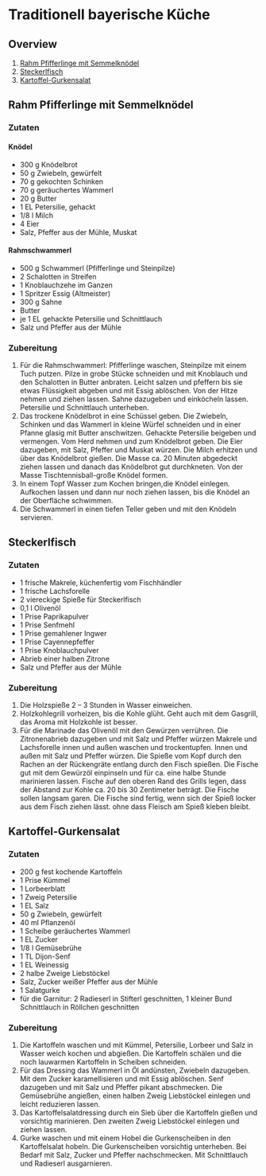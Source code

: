 # Traditionell bayerische Küche
## Overview
1. [Rahm Pfifferlinge mit Semmelknödel](https://github.com/hubkraft/recipes/blob/main/bayerisch.md#rahm-pfifferlinge-mit-semmelkn%C3%B6del)
2. [Steckerlfisch](https://github.com/hubkraft/recipes/blob/main/bayerisch.md#steckerlfisch-1-frische-makrele-k%C3%BCchenfertig-vom-fischh%C3%A4ndler)
3. [Kartoffel-Gurkensalat](https://github.com/hubkraft/recipes/blob/main/bayerisch.md#kartoffel-gurkensalat-200-g-fest-kochende-kartoffeln)

## Rahm Pfifferlinge mit Semmelknödel
### Zutaten
#### Knödel
* 300 g Knödelbrot
* 50 g Zwiebeln, gewürfelt
* 70 g gekochten Schinken
* 70 g geräuchertes Wammerl
* 20 g Butter
* 1 EL Petersilie, gehackt
* 1/8 l Milch
* 4 Eier
* Salz, Pfeffer aus der Mühle, Muskat

#### Rahmschwammerl
* 500 g Schwammerl (Pfifferlinge und Steinpilze) 
* 2 Schalotten in Streifen
* 1 Knoblauchzehe im Ganzen
* 1 Spritzer Essig (Altmeister) 
* 300 g Sahne
* Butter
* je 1 EL gehackte Petersilie und Schnittlauch
* Salz und Pfeffer aus der Mühle

### Zubereitung
1. Für die Rahmschwammerl: Pfifferlinge waschen, Steinpilze mit einem Tuch putzen. Pilze in grobe Stücke schneiden und mit Knoblauch und den Schalotten in Butter anbraten. Leicht salzen und pfeffern bis sie etwas Flüssigkeit abgeben und mit Essig ablöschen. Von der Hitze nehmen und ziehen lassen. Sahne dazugeben und einköcheln lassen. Petersilie und Schnittlauch unterheben. 
2. Das trockene Knödelbrot in eine Schüssel geben. Die Zwiebeln, Schinken und das Wammerl in kleine Würfel schneiden und in einer Pfanne glasig mit Butter anschwitzen. Gehackte Petersilie beigeben und vermengen. Vom Herd nehmen und zum Knödelbrot geben. Die Eier dazugeben, mit Salz, Pfeffer und Muskat würzen. Die Milch erhitzen und über das Knödelbrot gießen. Die Masse ca. 20 Minuten abgedeckt ziehen lassen und danach das Knödelbrot gut durchkneten. Von der Masse Tischtennisball-große Knödel formen. 
3. In einem Topf Wasser zum Kochen bringen,die Knödel einlegen. Aufkochen lassen und dann nur noch ziehen lassen, bis die Knödel an der Oberfläche schwimmen. 
4. Die Schwammerl in einen tiefen Teller geben und mit den Knödeln servieren. 

## Steckerlfisch
### Zutaten
* 1 frische Makrele, küchenfertig vom Fischhändler
* 1 frische Lachsforelle
* 2 viereckige Spieße für Steckerlfisch
* 0,1 l Olivenöl
* 1 Prise Paprikapulver
* 1 Prise Senfmehl
* 1 Prise gemahlener Ingwer
* 1 Prise Cayennepfeffer
* 1 Prise Knoblauchpulver
* Abrieb einer halben Zitrone
* Salz und Pfeffer aus der Mühle

### Zubereitung
1. Die Holzspieße 2 – 3 Stunden in Wasser einweichen. 
2. Holzkohlegrill vorheizen, bis die Kohle glüht. Geht auch mit dem Gasgrill, das Aroma mit Holzkohle ist besser. 
3. Für die Marinade das Olivenöl mit den Gewürzen verrühren. Die Zitronenabrieb dazugeben und mit Salz und Pfeffer würzen Makrele und Lachsforelle innen und außen waschen und trockentupfen. Innen und außen mit Salz und Pfeffer würzen. Die Spieße vom Kopf durch den Rachen an der Rückengräte entlang durch den Fisch spießen. Die Fische gut mit dem Gewürzöl einpinseln und für ca. eine halbe Stunde marinieren lassen. Fische auf den oberen Rand des Grills legen, dass der Abstand zur Kohle ca. 20 bis 30 Zentimeter beträgt. Die Fische sollen langsam garen. Die Fische sind fertig, wenn sich der Spieß locker aus dem Fisch ziehen lässt. ohne dass Fleisch am Spieß kleben bleibt.

## Kartoffel-Gurkensalat
### Zutaten
* 200 g fest kochende Kartoffeln
* 1 Prise Kümmel
* 1 Lorbeerblatt
* 1 Zweig Petersilie
* 1 EL Salz
* 50 g Zwiebeln, gewürfelt
* 40 ml Pflanzenöl
* 1 Scheibe geräuchertes Wammerl
* 1 EL Zucker
* 1/8 l Gemüsebrühe
* 1 TL Dijon-Senf
* 1 EL Weinessig
* 2 halbe Zweige Liebstöckel
* Salz, Zucker weißer Pfeffer aus der Mühle
* 1 Salatgurke
* für die Garnitur: 2 Radieserl in Stifterl geschnitten, 1 kleiner Bund Schnittlauch in Röllchen geschnitten 

### Zubereitung
1. Die Kartoffeln waschen und mit Kümmel, Petersilie, Lorbeer und Salz in Wasser weich kochen und abgießen. Die Kartoffeln schälen und die noch lauwarmen Kartoffeln in Scheiben schneiden. 
2. Für das Dressing das Wammerl in Öl andünsten, Zwiebeln dazugeben. Mit dem Zucker karamellisieren und mit Essig ablöschen. Senf dazugeben und mit Salz und Pfeffer pikant abschmecken. Die Gemüsebrühe angießen, einen halben Zweig Liebstöckel einlegen und leicht reduzieren lassen. 
3. Das Kartoffelsalatdressing durch ein Sieb über die Kartoffeln gießen und vorsichtig marinieren. Den zweiten Zweig Liebstöckel einlegen und ziehen lassen. 
4. Gurke waschen und mit einem Hobel die Gurkenscheiben in den Kartoffelsalat hobeln. Die Gurkenscheiben vorsichtig unterheben. Bei Bedarf mit Salz, Zucker und Pfeffer nachschmecken. Mit Schnittlauch und Radieserl ausgarnieren. 

